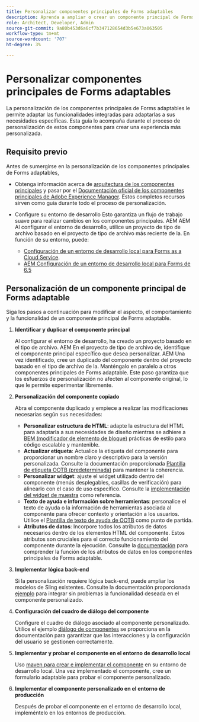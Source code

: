 ```yaml
---
title: Personalizar componentes principales de Forms adaptables
description: Aprenda a ampliar o crear un componente principal de Forms adaptable para implementar una funcionalidad adaptada a su organización.
role: Architect, Developer, Admin
source-git-commit: 9a80b453d6a6cf7b347128654d3b5e673a063505
workflow-type: tm+mt
source-wordcount: '707'
ht-degree: 3%

---
```



# Personalizar componentes principales de Forms adaptables

La personalización de los componentes principales de Forms adaptables le permite adaptar las funcionalidades integradas para adaptarlas a sus necesidades específicas. Esta guía lo acompaña durante el proceso de personalización de estos componentes para crear una experiencia más personalizada.

## Requisito previo

Antes de sumergirse en la personalización de los componentes principales de Forms adaptables,

* Obtenga información acerca de [arquitectura de los componentes principales](customizing.md#customizing-the-markup-customizing-the-markup) y pasar por el [Documentación oficial de los componentes principales de Adobe Experience Manager](customizing.md). Estos completos recursos sirven como guía durante todo el proceso de personalización.
* Configure su entorno de desarrollo Esto garantiza un flujo de trabajo suave para realizar cambios en los componentes principales. AEM AEM Al configurar el entorno de desarrollo, utilice un proyecto de tipo de archivo basado en el proyecto de tipo de archivo más reciente de la. En función de su entorno, puede:

   * [Configuración de un entorno de desarrollo local para Forms as a Cloud Service](https://experienceleague.adobe.com/docs/experience-manager-cloud-service/content/forms/setup-configure-migrate/setup-local-development-environment.html).
   * [AEM Configuración de un entorno de desarrollo local para Forms de 6.5](https://experienceleague.adobe.com/docs/experience-manager-learn/foundation/development/set-up-a-local-aem-development-environment.html?lang=es)

## Personalización de un componente principal de Forms adaptable

Siga los pasos a continuación para modificar el aspecto, el comportamiento y la funcionalidad de un componente principal de Forms adaptable.

1. **Identificar y duplicar el componente principal**

   Al configurar el entorno de desarrollo, ha creado un proyecto basado en el tipo de archivo. AEM En el proyecto de tipo de archivo de, identifique el componente principal específico que desea personalizar. AEM Una vez identificado, cree un duplicado del componente dentro del proyecto basado en el tipo de archivo de la. Manténgalo en paralelo a otros componentes principales de Forms adaptable. Este paso garantiza que los esfuerzos de personalización no afecten al componente original, lo que le permite experimentar libremente.

1. **Personalización del componente copiado**

   Abra el componente duplicado y empiece a realizar las modificaciones necesarias según sus necesidades:

   * **Personalizar estructura de HTML**: adapte la estructura del HTML para adaptarla a sus necesidades de diseño mientras se adhiere a [BEM (modificador de elemento de bloque)](https://github.com/adobe/aem-core-wcm-components/wiki/css-coding-conventions) prácticas de estilo para código escalable y mantenible.
   * **Actualizar etiqueta**: Actualice la etiqueta del componente para proporcionar un nombre claro y descriptivo para la versión personalizada. Consulte la documentación proporcionada [Plantilla de etiqueta OOTB (predeterminada)](https://github.com/adobe/aem-core-forms-components/blob/master/ui.af.apps/src/main/content/jcr_root/apps/core/fd/components/af-commons/v1/fieldTemplates/label.html) para mantener la coherencia.
   * **Personalizar widget**: ajuste el widget utilizado dentro del componente (menús desplegables, casillas de verificación) para alinearlo con el caso de uso específico. Consulte la [implementación del widget de muestra](https://github.com/adobe/aem-core-forms-components/blob/master/ui.af.apps/src/main/content/jcr_root/apps/core/fd/components/form/textinput/v1/textinput/textinput.html) como referencia.
   * **Texto de ayuda e información sobre herramientas**: personalice el texto de ayuda o la información de herramientas asociada al componente para ofrecer contexto y orientación a los usuarios. Utilice el [Plantilla de texto de ayuda de OOTB](https://github.com/adobe/aem-core-forms-components/blob/master/ui.af.apps/src/main/content/jcr_root/apps/core/fd/components/af-commons/v1/fieldTemplates/questionMark.html) como punto de partida.
   * **Atributos de datos**: Incorpore todos los atributos de datos necesarios dentro de los elementos HTML del componente. Estos atributos son cruciales para el correcto funcionamiento del componente durante la ejecución. Consulte la [documentación](https://github.com/adobe/aem-core-forms-components/tree/master/ui.af.apps/src/main/content/jcr_root/apps/core/fd/components/form/textinput/v1/textinput) para comprender la función de los atributos de datos en los componentes principales de Forms adaptable.

1. **Implementar lógica back-end**

   Si la personalización requiere lógica back-end, puede ampliar los modelos de Sling existentes. Consulte la documentación proporcionada [ejemplo](https://github.com/adobe/aem-core-forms-components/blob/master/bundles/af-core/src/main/java/com/adobe/cq/forms/core/components/internal/models/v1/form/TextInputImpl.java) para integrar sin problemas la funcionalidad deseada en el componente personalizado.

1. **Configuración del cuadro de diálogo del componente**

   Configure el cuadro de diálogo asociado al componente personalizado. Utilice el ejemplo [diálogo de componentes](https://github.com/adobe/aem-core-forms-components/blob/master/ui.af.apps/src/main/content/jcr_root/apps/core/fd/components/form/textinput/v1/textinput/_cq_dialog/.content.xml) se proporciona en la documentación para garantizar que las interacciones y la configuración del usuario se gestionen correctamente.

1. **Implementar y probar el componente en el entorno de desarrollo local**

   Uso [maven para crear e implementar el componente](https://experienceleague.adobe.com/docs/experience-manager-core-components/using/developing/archetype/using.html#building-and-installing) en su entorno de desarrollo local. Una vez implementado el componente, cree un formulario adaptable para probar el componente personalizado.

1. **Implementar el componente personalizado en el entorno de producción**

   Después de probar el componente en el entorno de desarrollo local, impleméntelo en los entornos de producción.

